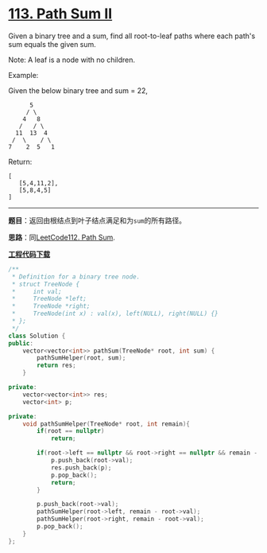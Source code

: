 # [113. Path Sum II](https://leetcode.com/problems/path-sum-ii/)

Given a binary tree and a sum, find all root-to-leaf paths where each path's sum equals the given sum.

Note: A leaf is a node with no children.

Example:

Given the below binary tree and sum = 22,

          5
         / \
        4   8
       /   / \
      11  13  4
     /  \    / \
    7    2  5   1

Return:

    [
       [5,4,11,2],
       [5,8,4,5]
    ]

-----

**题目**：返回由根结点到叶子结点满足和为`sum`的所有路径。

**思路**：同[LeetCode112. Path Sum](https://blog.csdn.net/grllery/article/details/88902215).

[**工程代码下载**](https://github.com/abesft/leetcode)

```cpp
/**
 * Definition for a binary tree node.
 * struct TreeNode {
 *     int val;
 *     TreeNode *left;
 *     TreeNode *right;
 *     TreeNode(int x) : val(x), left(NULL), right(NULL) {}
 * };
 */
class Solution {
public:
    vector<vector<int>> pathSum(TreeNode* root, int sum) {
        pathSumHelper(root, sum);
        return res;
    }

private:
    vector<vector<int>> res;
    vector<int> p;

private:
    void pathSumHelper(TreeNode* root, int remain){
        if(root == nullptr)
            return;

        if(root->left == nullptr && root->right == nullptr && remain - root->val == 0){
            p.push_back(root->val);
            res.push_back(p);
            p.pop_back();
            return;
        }

        p.push_back(root->val);
        pathSumHelper(root->left, remain - root->val);
        pathSumHelper(root->right, remain - root->val);
        p.pop_back();
    }
};
```
